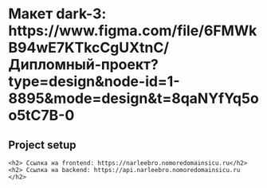 <h1> Макет dark-3: https://www.figma.com/file/6FMWkB94wE7KTkcCgUXtnC/Дипломный-проект?type=design&node-id=1-8895&mode=design&t=8qaNYfYq5oo5tC7B-0 </h1>

## Project setup

```
<h2> Ссылка на frontend: https://narleebro.nomoredomainsicu.ru</h2>
<h2> Ссылка на backend: https://api.narleebro.nomoredomainsicu.ru </h2>
```
